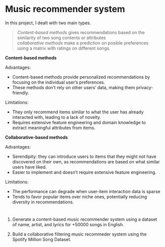# Music recommender system

In this project, I dealt with two main types. 

> *Content-based methods* gives recommendations based on the similarity of two song contents or attributes  
> *collaborative methods* make a prediction on posible preferences using a matrix with ratings on different songs.

**Content-based methods**

Advantages:
- Content-based methods provide personalized recommendations by focusing on the individual user’s preferences.
- These methods don’t rely on other users’ data, making them privacy-friendly.

Limitations:
- They only recommend items similar to what the user has already interacted with, leading to a lack of novelty.
- Requires extensive feature engineering and domain knowledge to extract meaningful attributes from items.

**Collaborative-based methods** 

Advantages:
- Serendipity: they can introduce users to items that they might not have discovered on their own, as recommendations are based on what similar users have liked.
- Easier to implement and doesn’t require extensive feature engineering.

Limitations:
- The performance can degrade when user-item interaction data is sparse
- Tends to favor popular items over niche ones, potentially reducing diversity in recommendations.

#

1) Generate a content-based music recommender system using a dataset of name, artist, and lyrics for +50000 songs in English.

2) Build a collaborative filtering music recommeder system using the Spotify Million Song Dataset.
